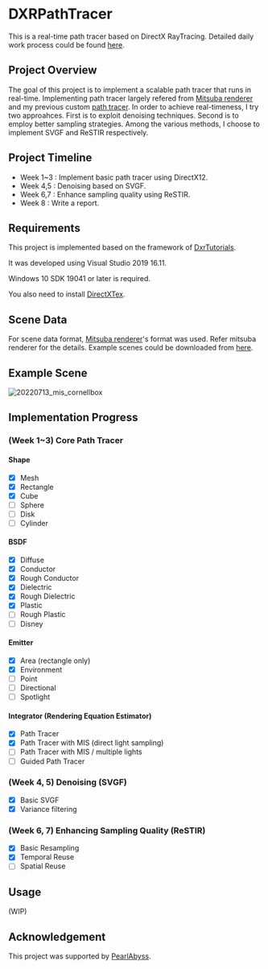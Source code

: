 # DXRPathTracer
This is a real-time path tracer based on DirectX RayTracing.
Detailed daily work process could be found [here](WorkProgress.md).

## Project Overview
The goal of this project is to implement a scalable path tracer that runs in real-time.
Implementing path tracer largely refered from [Mitsuba renderer](https://github.com/mitsuba-renderer/mitsuba)
and my previous custom [path tracer](https://github.com/juhyeonkim95/MitsubaPyOptiX).
In order to achieve real-timeness, I try two approahces.
First is to exploit denoising techniques.
Second is to employ better sampling strategies.
Among the various methods, I choose to implement SVGF and ReSTIR respectively.

## Project Timeline
- Week 1~3 : Implement basic path tracer using DirectX12.
- Week 4,5 : Denoising based on SVGF.
- Week 6,7 : Enhance sampling quality using ReSTIR.
- Week 8 : Write a report.

## Requirements
This project is implemented based on the framework of [DxrTutorials](https://github.com/NVIDIAGameWorks/DxrTutorials).

It was developed using Visual Studio 2019 16.11. 

Windows 10 SDK 19041 or later is required.

You also need to install [DirectXTex](https://github.com/microsoft/DirectXTex).

## Scene Data
For scene data format, [Mitsuba renderer](https://github.com/mitsuba-renderer/mitsuba)'s format was used.
Refer mitsuba renderer for the details.
Example scenes could be downloaded from [here](https://benedikt-bitterli.me/resources/).

## Example Scene 
![20220713_mis_cornellbox](https://user-images.githubusercontent.com/59192387/178707155-974f0043-6cdd-4e84-8580-280826ca9310.PNG)

## Implementation Progress
### (Week 1~3) Core Path Tracer
#### Shape
- [x] Mesh
- [x] Rectangle
- [x] Cube
- [ ] Sphere
- [ ] Disk
- [ ] Cylinder
#### BSDF
- [x] Diffuse
- [x] Conductor
- [x] Rough Conductor
- [x] Dielectric
- [x] Rough Dielectric
- [x] Plastic
- [ ] Rough Plastic
- [ ] Disney
#### Emitter
- [x] Area (rectangle only)
- [x] Environment
- [ ] Point
- [ ] Directional
- [ ] Spotlight
#### Integrator (Rendering Equation Estimator)
- [x] Path Tracer
- [x] Path Tracer with MIS (direct light sampling)
- [ ] Path Tracer with MIS / multiple lights
- [ ] Guided Path Tracer

### (Week 4, 5) Denoising (SVGF)
- [x] Basic SVGF
- [x] Variance filtering

### (Week 6, 7) Enhancing Sampling Quality (ReSTIR)
- [x] Basic Resampling
- [x] Temporal Reuse
- [ ] Spatial Reuse

## Usage
(WIP)

## Acknowledgement
This project was supported by [PearlAbyss](https://www.pearlabyss.com/ko-kr).